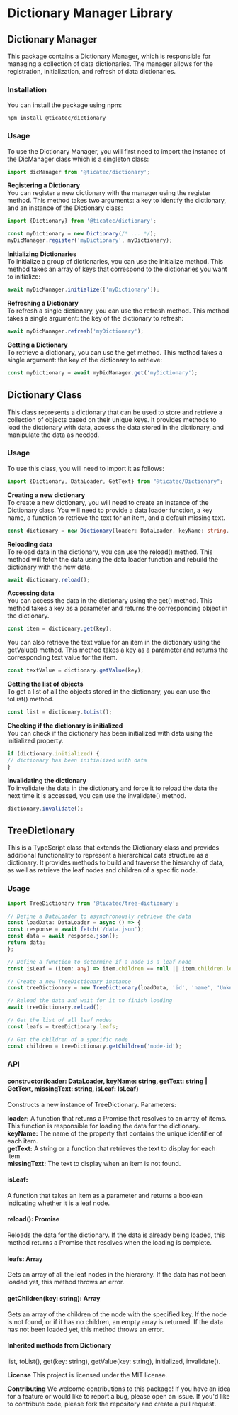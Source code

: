# Dictionary Manager Library

## Dictionary Manager
This package contains a Dictionary Manager, which is responsible for managing a collection of data dictionaries. The manager allows for the registration, initialization, and refresh of data dictionaries.

### Installation
You can install the package using npm:

```shell
npm install @ticatec/dictionary
```
### Usage
To use the Dictionary Manager, you will first need to import the instance of the DicManager class which is a singleton class:

```typescript
import dicManager from '@ticatec/dictionary';
```


**Registering a Dictionary**  
You can register a new dictionary with the manager using the register method. This method takes two arguments: a key to identify the dictionary, and an instance of the Dictionary class:

```typescript
import {Dictionary} from '@ticatec/dictionary';

const myDictionary = new Dictionary(/* ... */);
myDicManager.register('myDictionary', myDictionary);
```

**Initializing Dictionaries**  
To initialize a group of dictionaries, you can use the initialize method. This method takes an array of keys that correspond to the dictionaries you want to initialize:

```typescript
await myDicManager.initialize(['myDictionary']);
```

**Refreshing a Dictionary**  
To refresh a single dictionary, you can use the refresh method. This method takes a single argument: the key of the dictionary to refresh:

```typescript
await myDicManager.refresh('myDictionary');
```

**Getting a Dictionary**  
To retrieve a dictionary, you can use the get method. This method takes a single argument: the key of the dictionary to retrieve:

```typescript
const myDictionary = await myDicManager.get('myDictionary');
```

## Dictionary Class
This class represents a dictionary that can be used to store and retrieve a collection of objects based on their unique keys. It provides methods to load the dictionary with data, access the data stored in the dictionary, and manipulate the data as needed.


### Usage
To use this class, you will need to import it as follows:

```typescript
import {Dictionary, DataLoader, GetText} from "@ticatec/Dictionary";
```

**Creating a new dictionary**  
To create a new dictionary, you will need to create an instance of the Dictionary class. You will need to provide a data loader function, a key name, a function to retrieve the text for an item, and a default missing text.

```typescript
const dictionary = new Dictionary(loader: DataLoader, keyName: string, getText: string | GetText, missingText: string);
```

**Reloading data**  
To reload data in the dictionary, you can use the reload() method. This method will fetch the data using the data loader function and rebuild the dictionary with the new data.

```typescript
await dictionary.reload();
```

**Accessing data**  
You can access the data in the dictionary using the get() method. This method takes a key as a parameter and returns the corresponding object in the dictionary.

```typescript
const item = dictionary.get(key);
```

You can also retrieve the text value for an item in the dictionary using the getValue() method. This method takes a key as a parameter and returns the corresponding text value for the item.

```typescript
const textValue = dictionary.getValue(key);
```
**Getting the list of objects**  
To get a list of all the objects stored in the dictionary, you can use the toList() method.

```typescript
const list = dictionary.toList();
```

**Checking if the dictionary is initialized**  
You can check if the dictionary has been initialized with data using the initialized property.

```typescript
if (dictionary.initialized) {
// dictionary has been initialized with data
}
```

**Invalidating the dictionary**  
To invalidate the data in the dictionary and force it to reload the data the next time it is accessed, you can use the invalidate() method.

```typescript
dictionary.invalidate();
```

## TreeDictionary
This is a TypeScript class that extends the Dictionary class and provides additional functionality to represent a hierarchical data structure as a dictionary. It provides methods to build and traverse the hierarchy of data, as well as retrieve the leaf nodes and children of a specific node.

### Usage
```typescript
import TreeDictionary from '@ticatec/tree-dictionary';

// Define a DataLoader to asynchronously retrieve the data
const loadData: DataLoader = async () => {
const response = await fetch('/data.json');
const data = await response.json();
return data;
};

// Define a function to determine if a node is a leaf node
const isLeaf = (item: any) => item.children == null || item.children.length === 0;

// Create a new TreeDictionary instance
const treeDictionary = new TreeDictionary(loadData, 'id', 'name', 'Unknown', isLeaf);

// Reload the data and wait for it to finish loading
await treeDictionary.reload();

// Get the list of all leaf nodes
const leafs = treeDictionary.leafs;

// Get the children of a specific node
const children = treeDictionary.getChildren('node-id');
```

### API
####  constructor(loader: DataLoader, keyName: string, getText: string | GetText, missingText: string, isLeaf: IsLeaf)  
Constructs a new instance of TreeDictionary. Parameters:

**loader:** A function that returns a Promise that resolves to an array of items. This function is responsible for loading the data for the dictionary.  
**keyName:** The name of the property that contains the unique identifier of each item.  
**getText:** A string or a function that retrieves the text to display for each item.  
**missingText:** The text to display when an item is not found.  

#### isLeaf: 
A function that takes an item as a parameter and returns a boolean indicating whether it is a leaf node.

#### reload(): Promise<void>
Reloads the data for the dictionary. If the data is already being loaded, this method returns a Promise that resolves when the loading is complete.

#### leafs: Array<any>
Gets an array of all the leaf nodes in the hierarchy. If the data has not been loaded yet, this method throws an error.

#### getChildren(key: string): Array<any>
Gets an array of the children of the node with the specified key. If the node is not found, or if it has no children, an empty array is returned. If the data has not been loaded yet, this method throws an error.

#### Inherited methods from Dictionary
list, toList(), get(key: string), getValue(key: string), initialized, invalidate().

**License**
This project is licensed under the MIT license.

**Contributing**
We welcome contributions to this package! If you have an idea for a feature or would like to report a bug, please open an issue. If you'd like to contribute code, please fork the repository and create a pull request.